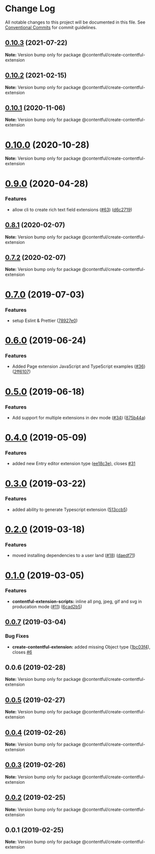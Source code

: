 # Change Log

All notable changes to this project will be documented in this file.
See [Conventional Commits](https://conventionalcommits.org) for commit guidelines.

## [0.10.3](https://github.com/contentful/create-contentful-extension/compare/@contentful/create-contentful-extension@0.10.2...@contentful/create-contentful-extension@0.10.3) (2021-07-22)

**Note:** Version bump only for package @contentful/create-contentful-extension





## [0.10.2](https://github.com/contentful/create-contentful-extension/compare/@contentful/create-contentful-extension@0.10.1...@contentful/create-contentful-extension@0.10.2) (2021-02-15)

**Note:** Version bump only for package @contentful/create-contentful-extension





## [0.10.1](https://github.com/contentful/create-contentful-extension/compare/@contentful/create-contentful-extension@0.10.0...@contentful/create-contentful-extension@0.10.1) (2020-11-06)

**Note:** Version bump only for package @contentful/create-contentful-extension





# [0.10.0](https://github.com/contentful/create-contentful-extension/compare/@contentful/create-contentful-extension@0.9.0...@contentful/create-contentful-extension@0.10.0) (2020-10-28)

**Note:** Version bump only for package @contentful/create-contentful-extension





# [0.9.0](https://github.com/contentful/create-contentful-extension/compare/@contentful/create-contentful-extension@0.8.1...@contentful/create-contentful-extension@0.9.0) (2020-04-28)


### Features

* allow cli to create rich text field extensions ([#63](https://github.com/contentful/create-contentful-extension/issues/63)) ([d6c2719](https://github.com/contentful/create-contentful-extension/commit/d6c2719b55d7f28d262f3a4b8d761470d6e8b9b9))





## [0.8.1](https://github.com/contentful/create-contentful-extension/compare/@contentful/create-contentful-extension@0.7.2...@contentful/create-contentful-extension@0.8.1) (2020-02-07)

**Note:** Version bump only for package @contentful/create-contentful-extension





## [0.7.2](https://github.com/contentful/create-contentful-extension/compare/@contentful/create-contentful-extension@0.7.0...@contentful/create-contentful-extension@0.7.2) (2020-02-07)

**Note:** Version bump only for package @contentful/create-contentful-extension





# [0.7.0](https://github.com/contentful/create-contentful-extension/compare/@contentful/create-contentful-extension@0.6.0...@contentful/create-contentful-extension@0.7.0) (2019-07-03)


### Features

* setup Eslint & Prettier ([78927e0](https://github.com/contentful/create-contentful-extension/commit/78927e0))





# [0.6.0](https://github.com/contentful/create-contentful-extension/compare/@contentful/create-contentful-extension@0.5.0...@contentful/create-contentful-extension@0.6.0) (2019-06-24)


### Features

* Added Page extension JavaScript and TypeScript examples ([#36](https://github.com/contentful/create-contentful-extension/issues/36)) ([2ff6107](https://github.com/contentful/create-contentful-extension/commit/2ff6107))





# [0.5.0](https://github.com/contentful/create-contentful-extension/compare/@contentful/create-contentful-extension@0.4.0...@contentful/create-contentful-extension@0.5.0) (2019-06-18)


### Features

* Add support for multiple extensions in dev mode ([#34](https://github.com/contentful/create-contentful-extension/issues/34)) ([875b44a](https://github.com/contentful/create-contentful-extension/commit/875b44a))





# [0.4.0](https://github.com/contentful/create-contentful-extension/compare/@contentful/create-contentful-extension@0.3.0...@contentful/create-contentful-extension@0.4.0) (2019-05-09)


### Features

* added new Entry editor extension type ([ee18c3e](https://github.com/contentful/create-contentful-extension/commit/ee18c3e)), closes [#31](https://github.com/contentful/create-contentful-extension/issues/31)





# [0.3.0](https://github.com/contentful/create-contentful-extension/compare/@contentful/create-contentful-extension@0.2.0...@contentful/create-contentful-extension@0.3.0) (2019-03-22)


### Features

* added ability to generate Typescript extension ([513ccb5](https://github.com/contentful/create-contentful-extension/commit/513ccb5))





# [0.2.0](https://github.com/contentful/create-contentful-extension/compare/@contentful/create-contentful-extension@0.1.0...@contentful/create-contentful-extension@0.2.0) (2019-03-18)


### Features

* moved installing dependencies to a user land ([#18](https://github.com/contentful/create-contentful-extension/issues/18)) ([daedf71](https://github.com/contentful/create-contentful-extension/commit/daedf71))





# [0.1.0](https://github.com/contentful/create-contentful-extension/compare/@contentful/create-contentful-extension@0.0.7...@contentful/create-contentful-extension@0.1.0) (2019-03-05)


### Features

* **contentful-extension-scripts:** inline all png, jpeg, gif and svg in producation mode ([#11](https://github.com/contentful/create-contentful-extension/issues/11)) ([6cad2b5](https://github.com/contentful/create-contentful-extension/commit/6cad2b5))





## [0.0.7](https://github.com/contentful/create-contentful-extension/compare/@contentful/create-contentful-extension@0.0.6...@contentful/create-contentful-extension@0.0.7) (2019-03-04)


### Bug Fixes

* **create-contentful-extension:** added missing Object type ([1bc03f4](https://github.com/contentful/create-contentful-extension/commit/1bc03f4)), closes [#6](https://github.com/contentful/create-contentful-extension/issues/6)





## 0.0.6 (2019-02-28)

**Note:** Version bump only for package @contentful/create-contentful-extension





## [0.0.5](https://github.com/contentful/create-contentful-extension/compare/@contentful/create-contentful-extension@0.0.4...@contentful/create-contentful-extension@0.0.5) (2019-02-27)

**Note:** Version bump only for package @contentful/create-contentful-extension





## [0.0.4](https://github.com/contentful/create-contentful-extension/compare/@contentful/create-contentful-extension@0.0.3...@contentful/create-contentful-extension@0.0.4) (2019-02-26)

**Note:** Version bump only for package @contentful/create-contentful-extension

## [0.0.3](https://github.com/contentful/create-contentful-extension/compare/@contentful/create-contentful-extension@0.0.2...@contentful/create-contentful-extension@0.0.3) (2019-02-26)

**Note:** Version bump only for package @contentful/create-contentful-extension

## [0.0.2](https://github.com/contentful/create-contentful-extension/compare/@contentful/create-contentful-extension@0.0.1...@contentful/create-contentful-extension@0.0.2) (2019-02-25)

**Note:** Version bump only for package @contentful/create-contentful-extension

## 0.0.1 (2019-02-25)

**Note:** Version bump only for package @contentful/create-contentful-extension
